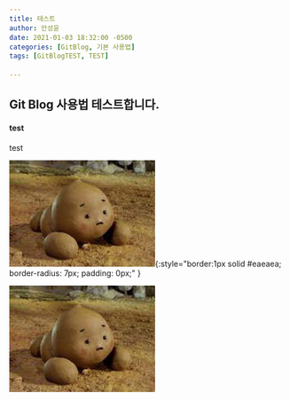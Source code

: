 ```yaml
---
title: 테스트
author: 안성윤
date: 2021-01-03 18:32:00 -0500
categories: [GitBlog, 기본 사용법]
tags: [GitBlogTEST, TEST]

---
```


## Git Blog 사용법 테스트합니다.

#### test

test

![poo](/assets/img/poo.jpg){:style="border:1px solid #eaeaea; border-radius: 7px; padding: 0px;" }

<img src="/assets/img/poo.jpg">